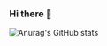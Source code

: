 ### Hi there 👋

![Anurag's GitHub stats](https://github-readme-stats.vercel.app/api?username=wjdgml3834&show_icons=true&theme=dark)


